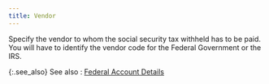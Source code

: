 ```yaml
---
title: Vendor
---
```



Specify the vendor to whom the social security tax withheld has to be paid. You will have to identify the vendor code for the Federal Government or the IRS.


{:.see_also}
See also
: [Federal Account Details](JavaScript:RelatedTopics1.Click())<!--Metadata type="DesignerControl" startspan 
<object CLASSID="clsid:ADB880A6-D8FF-11CF-9377-00AA003B7A11" 
ID=RelatedTopics1 TYPE="application/x-oleobject"> 
 </object>-->

<object classid="clsid:ADB880A6-D8FF-11CF-9377-00AA003B7A11" id="RelatedTopics1" type="application/x-oleobject"> 
 <param name="Command" value="Related Topics">
<param name="Window" value="second">
<param name="Item1" value="Federal Account Details;{{site.prl_chm}}/setup/federal-account-setup/federal_account_setup.html">
</object><!--Metadata type="DesignerControl" endspan-->
